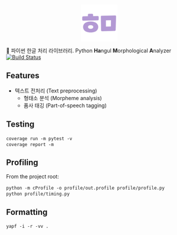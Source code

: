 <p align="center">
    <img src="https://raw.githubusercontent.com/hamanlp/hama-py/master/logo.png" height="100px" width="100px" alt="hama logo" align="center">
</p>

🦛 파이썬 한글 처리 라이브러리. Python **Ha**ngul **M**orphological **A**nalyzer
[![Build Status](https://travis-ci.org/hamanlp/hama-py.svg?branch=master)](https://travis-ci.org/hamanlp/hama-py)

## Features
* 텍스트 전처리 (Text preprocessing)
    * 형태소 분석 (Morpheme analysis)
    * 품사 태깅 (Part-of-speech tagging)


## Testing
```
coverage run -m pytest -v
coverage report -m
```


## Profiling
From the project root:
```
python -m cProfile -o profile/out.profile profile/profile.py
python profile/timing.py
```


## Formatting
```
yapf -i -r -vv .
```

